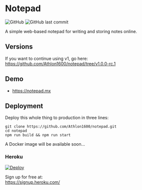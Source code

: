 # Notepad

![GitHub](https://img.shields.io/github/license/athlon1600/notepad)
![GitHub last commit](https://img.shields.io/github/last-commit/athlon1600/notepad)

A simple web-based notepad for writing and storing notes online.

## Versions

If you want to continue using v1, go here:  
https://github.com/Athlon1600/notepad/tree/v1.0.0-rc.1

## Demo

- https://notepad.mx

## Deployment

Deploy this whole thing to production in three lines:

```shell
git clone https://github.com/Athlon1600/notepad.git
cd notepad
npm run build && npm run start
```

A Docker image will be available soon...

### Heroku

[![Deploy](https://www.herokucdn.com/deploy/button.svg)](https://heroku.com/deploy)

Sign up for free at:  
https://signup.heroku.com/


